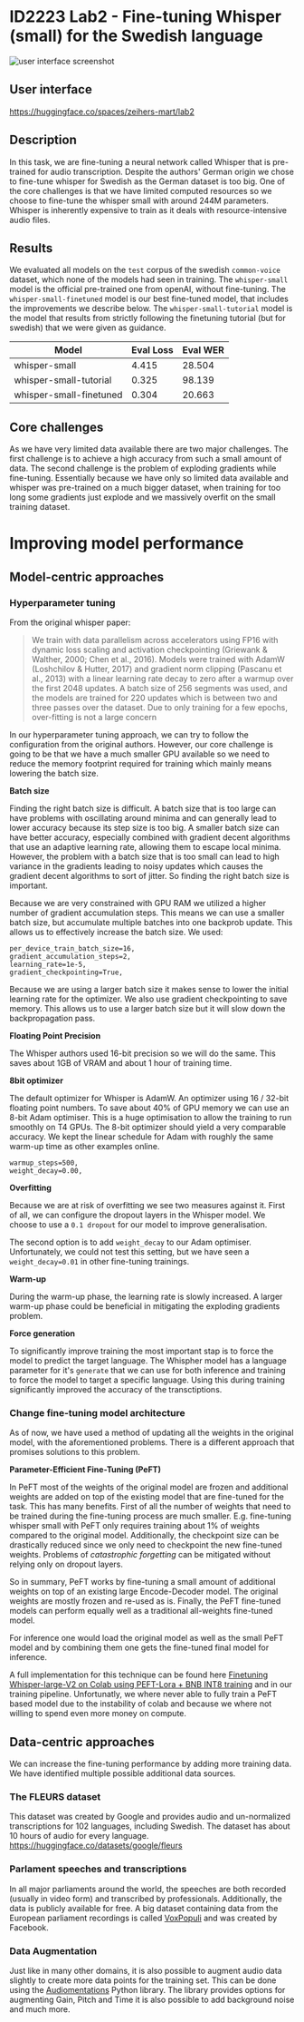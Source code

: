 # ID2223 Lab2 - Fine-tuning Whisper (small) for the Swedish language

![user interface screenshot](./screenshot.png)

## User interface

https://huggingface.co/spaces/zeihers-mart/lab2

## Description

In this task, we are fine-tuning a neural network called Whisper that is pre-trained for audio transcription.
Despite the authors' German origin we chose to fine-tune whisper for Swedish as the German dataset is too big.
One of the core challenges is that we have limited computed resources so we choose to fine-tune the whisper small with around 244M parameters.
Whisper is inherently expensive to train as it deals with resource-intensive audio files.

## Results

We evaluated all models on the `test` corpus of the swedish `common-voice` dataset, which none of the models had seen in training.
The `whisper-small` model is the official pre-trained one from openAI, without fine-tuning.
The `whisper-small-finetuned` model is our best fine-tuned model, that includes the improvements we describe below.
The `whisper-small-tutorial` model is the model that results from strictly following the finetuning tutorial (but for swedish) that we were given as guidance.

| Model | Eval Loss | Eval WER |
| --- | --- | --- |
| whisper-small | 4.415 | 28.504 |
| whisper-small-tutorial | 0.325 | 98.139 |
| whisper-small-finetuned | 0.304 | 20.663 |

## Core challenges

As we have very limited data available there are two major challenges.
The first challenge is to achieve a high accuracy from such a small amount of data.
The second challenge is the problem of exploding gradients while fine-tuning.
Essentially because we have only so limited data available and whisper was pre-trained on a much bigger dataset,
when training for too long some gradients just explode and we massively overfit on the small training dataset.

# Improving model performance

## Model-centric approaches

### Hyperparameter tuning

From the original whisper paper:
> We train with data parallelism across accelerators
> using FP16 with dynamic loss scaling and activation checkpointing (Griewank & Walther, 2000; Chen et al., 2016).
> Models were trained with AdamW (Loshchilov & Hutter,
> 2017) and gradient norm clipping (Pascanu et al., 2013)
> with a linear learning rate decay to zero after a warmup over
> the first 2048 updates. A batch size of 256 segments was
> used, and the models are trained for 220 updates which is
> between two and three passes over the dataset. Due to only
> training for a few epochs, over-fitting is not a large concern

In our hyperparameter tuning approach, we can try to follow the configuration from the original authors.
However, our core challenge is going to be that we have a much smaller GPU available so we need to reduce
the memory footprint required for training which mainly means lowering the batch size.

**Batch size**

Finding the right batch size is difficult. A batch size that is too large can have problems with
oscillating around minima and can generally lead to lower accuracy because its step size is too big.
A smaller batch size can have better accuracy, especially combined with gradient decent algorithms
that use an adaptive learning rate, allowing them to escape local minima.
However, the problem with a batch size that is too small can lead to high variance in the gradients leading
to noisy updates which causes the gradient decent algorithms to sort of jitter.
So finding the right batch size is important.

Because we are very constrained with GPU RAM we utilized a higher number of gradient accumulation steps.
This means we can use a smaller batch size, but accumulate multiple batches into one backprob update.
This allows us to effectively increase the batch size.
We used:
```
per_device_train_batch_size=16,
gradient_accumulation_steps=2,
learning_rate=1e-5,
gradient_checkpointing=True,
```

Because we are using a larger batch size it makes sense to lower the initial learning rate for the optimizer.
We also use gradient checkpointing to save memory. This allows us to use a larger batch size
but it will slow down the backpropagation pass.

**Floating Point Precision**

The Whisper authors used 16-bit precision so we will do the same.
This saves about 1GB of VRAM and about 1 hour of training time.

**8bit optimizer**

The default optimizer for Whisper is AdamW. An optimizer using 16 / 32-bit floating point numbers.
To save about 40% of GPU memory we can use an 8-bit Adam optimiser. This is a huge optimisation to
allow the training to run smoothly on T4 GPUs. The 8-bit optimizer should yield a very comparable accuracy.
We kept the linear schedule for Adam with roughly the same warm-up time as other examples online.

```
warmup_steps=500,
weight_decay=0.00,
```

**Overfitting**

Because we are at risk of overfitting we see two measures against it.
First of all, we can configure the dropout layers in the Whisper model.
We choose to use a `0.1 dropout` for our model to improve generalisation.

The second option is to add `weight_decay` to our Adam optimiser.
Unfortunately, we could not test this setting, but we have seen a `weight_decay=0.01` in other fine-tuning trainings.

**Warm-up**

During the warm-up phase, the learning rate is slowly increased.
A larger warm-up phase could be beneficial in mitigating the exploding gradients problem.

**Force generation**

To significantly improve training the most important stap is to force the model to predict the target language.
The Whispher model has a language parameter for it's `generate` that we can use for both inference and training
to force the model to target a specific language. Using this during training significantly improved the accuracy of the transctiptions.

### Change fine-tuning model architecture

As of now, we have used a method of updating all the weights in the original model, with the aforementioned problems.
There is a different approach that promises solutions to this problem.

**Parameter-Efficient Fine-Tuning (PeFT)**

In PeFT most of the weights of the original model are frozen and additional weights are added on top of the existing model
that are fine-tuned for the task.
This has many benefits. First of all the number of weights that need to be trained during the fine-tuning process
are much smaller. E.g. fine-tuning whisper small with PeFT only requires training about 1% of weights compared to the original model.
Additionally, the checkpoint size can be drastically reduced since we only need to checkpoint the new fine-tuned weights.
Problems of _catastrophic forgetting_ can be mitigated without relying only on dropout layers.

So in summary, PeFT works by fine-tuning a small amount of additional weights on top of an existing large Encode-Decoder model.
The original weights are mostly frozen and re-used as is.
Finally, the PeFT fine-tuned models can perform equally well as a traditional all-weights fine-tuned model.

For inference one would load the original model as well as the small PeFT model and by combining
them one gets the fine-tuned final model for inference.

A full implementation for this technique can be found here [Finetuning Whisper-large-V2 on Colab using PEFT-Lora + BNB INT8 training](https://colab.research.google.com/drive/1DOkD_5OUjFa0r5Ik3SgywJLJtEo2qLxO?usp=sharing) and in our training pipeline. Unfortunatly, we where never able to fully train a PeFT based model due to the instability of colab and because we where not willing to spend even more money on compute.

## Data-centric approaches

We can increase the fine-tuning performance by adding more training data.
We have identified multiple possible additional data sources.

### The FLEURS dataset

This dataset was created by Google and provides audio and un-normalized transcriptions for 102 languages, including Swedish.
The dataset has about 10 hours of audio for every language.
https://huggingface.co/datasets/google/fleurs

### Parlament speeches and transcriptions

In all major parliaments around the world, the speeches are both recorded (usually in video form) and transcribed
by professionals. Additionally, the data is publicly available for free.
A big dataset containing data from the European parliament recordings is called [VoxPopuli](https://github.com/facebookresearch/voxpopuli)
and was created by Facebook.

### Data Augmentation

Just like in many other domains, it is also possible to augment audio data slightly to create more data points
for the training set. This can be done using the [Audiomentations](https://iver56.github.io/audiomentations/) Python library.
The library provides options for augmenting Gain, Pitch and Time it is also possible to add background noise and much more.

